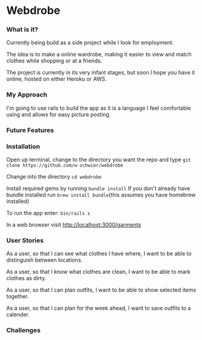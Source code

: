 # Webdrobe

### What is it?

Currently being build as a side project while I look for employment.

The idea is to make a online wardrobe, making it easier to view and match clothes while shopping or at a friends.

The project is currently in its very infant stages, but soon I hope you have it online, hosted on either Heroku or AWS.


### My Approach

I'm going to use rails to build the app as it is a language I feel comfortable using and allows for easy picture posting.

### Future Features


### Installation

Open up terminal, change to the directory you want the repo and type ```git clone https://github.com/w-schwier/webdrobe```

Change into the directory ```cd webdrobe```

Install required gems by running ```bundle install``` If you don't already have bundle installed run ```brew install bundle```(this assumes you have homebrew installed)

To run the app enter: ``` bin/rails s ```

In a web browser visit [http://localhost:3000/garments](http://localhost:3000/garments)

### User Stories

As a user, so that I can see what clothes I have where, I want to be able to distinguish between locations.

As a user, so that I know what clothes are clean, I want to be able to mark clothes as dirty.

As a user, so that I can plan outfits, I want to be able to show selected items together.

As a user, so that I can plan for the week ahead, I want to save outfits to a calender.

### Challenges


